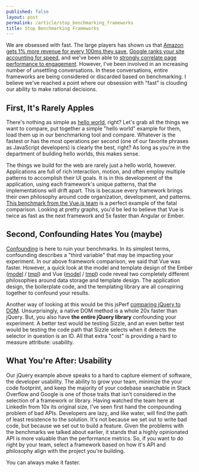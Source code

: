 ```yaml
---
published: false
layout: post
permalink: /article/stop_benchmarking_frameworks
title: Stop Benchmarking Frameworks
---
```


We are obsessed with fast. The large players has shown us that [Amazon gets 1% more revenue for every 100ms they save](http://www.strangeloopnetworks.com/resources/infographics/web-performance-and-ecommerce/amazon-100ms-faster-1-revenue-increase/), [Google ranks your site accounting for speed](http://googlewebmastercentral.blogspot.com/2010/04/using-site-speed-in-web-search-ranking.html), and we've been able to [strongly correlate page performance to engagement](http://googleresearch.blogspot.com/2009/06/speed-matters.html). However, I've been involved in an increasing number of unsettling conversations. In these conversations, entire frameworks are being considered or discarded based on benchmarking. I believe we've reached a point where our obsession with "fast" is clouding our ability to make rational decisions.

## First, It's Rarely Apples
There's nothing as simple as [hello world](http://simple.wikipedia.org/wiki/Hello_world_program), right? Let's grab all the things we want to compare, put together a simple "hello world" example for them, load them up in our benchmarking tool and compare. Whatever is the fastest or has the most operations per second (one of our favorite phrases as JavaScript developers) is clearly the best, right? As long as you're in the department of building hello worlds, this makes sense.

The things we build for the web are rarely just a hello world, however. Applications are full of rich interaction, motion, and often employ multiple patterns to accomplish their UI goals. It is in this development of the application, using each framework's unique patterns, that the implementations will drift apart. This is because every framework brings their own philosophy around code organization, development, and patterns. [This benchmark from the Vue.js team](http://vuejs.org/perf/) is a perfect example of the fatal comparison. Looking at pretty graphs, you'd be led to believe that Vue is twice as fast as the next framework and 5x faster than Angular or Ember.

## Second, Confounding Hates You (maybe)
[Confounding](https://explorable.com/confounding-variables) is here to ruin your benchmarks. In its simplest terms, confounding describes a "third variable" that may be impacting your experiment. In our above framework comparison, we said that Vue was faster. However, a quick look at the model and template design of the Ember ([model](https://github.com/tastejs/todomvc/blob/gh-pages/architecture-examples/emberjs/js/models/todo.js) / [tmpl](https://github.com/tastejs/todomvc/blob/gh-pages/architecture-examples/emberjs/index.html)) and Vue ([model](https://github.com/tastejs/todomvc/blob/gh-pages/labs/architecture-examples/vue/js/store.js) / [tmpl](https://github.com/tastejs/todomvc/blob/gh-pages/labs/architecture-examples/vue/index.html)) code reveal two completely different philosophies around data storage and template design. The application design, the boilerplate code, and the templating library are all conspiring together to confound your results.

Another way of looking at this would be this jsPerf [comparing jQuery to DOM](http://jsperf.com/look-how-slow-jquery-is). Unsurprisingly, a native DOM method is a whole 20x faster than jQuery. But, you also have **the entire jQuery library** confounding your experiment. A better test would be testing Sizzle, and an even better test would be testing the code path that Sizzle selects when it detects the selector in question is an ID. All that extra "cost" is providing a hard to measure attribute: usability.

## What You're After: Usability
Our jQuery example above speaks to a hard to capture element of software, the developer usability. The ability to grow your team, minimize the your code footprint, and keep the majority of your codebase searchable in Stack Overflow and Google is one of those traits that isn't considered in the selection of a framework or library. Having watched the team here at LinkedIn from 10x its original size, I've seen first hand the compounding problem of bad APIs. Developers are lazy, and like water, will find the path of least resistence to the solution. It's not because we set out to write bad code, but because we set out to build a feature. Given the problems with the benchmarks we talked about earlier, it stands that a highly opinionated API is more valuable than the performance metrics. So, if you want to do right by your team, select a framework based on how it's API and philosophy align with the project you're building.

You can always make it faster.
